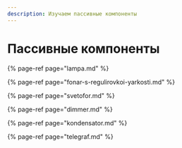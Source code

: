 ```yaml
---
description: Изучаем пассивные компоненты
---
```


# Пассивные компоненты

{% page-ref page="lampa.md" %}

{% page-ref page="fonar-s-regulirovkoi-yarkosti.md" %}

{% page-ref page="svetofor.md" %}

{% page-ref page="dimmer.md" %}

{% page-ref page="kondensator.md" %}

{% page-ref page="telegraf.md" %}



